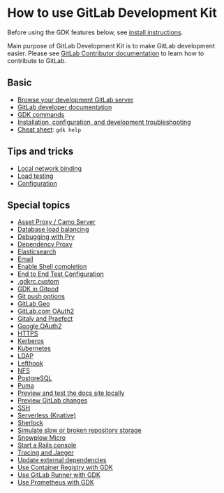 # How to use GitLab Development Kit

Before using the GDK features below, see [install instructions](../index.md).

Main purpose of GitLab Development Kit is to make GitLab development easier.
Please see [GitLab Contributor documentation](https://docs.gitlab.com/ee/development/README.html)
to learn how to contribute to GitLab.

## Basic

- [Browse your development GitLab server](browse.md)
- [GitLab developer documentation](https://docs.gitlab.com/ee/development/README.html)
- [GDK commands](../gdk_commands.md)
- [Installation, configuration, and development troubleshooting](../troubleshooting/index.md)
- [Cheat sheet](../../HELP): `gdk help`

## Tips and tricks

- [Local network binding](local_network.md)
- [Load testing](load_testing.md)
- [Configuration](../configuration.md)

## Special topics

- [Asset Proxy / Camo Server](asset_proxy.md)
- [Database load balancing](database_load_balancing.md)
- [Debugging with Pry](pry.md)
- [Dependency Proxy](dependency_proxy.md)
- [Elasticsearch](elasticsearch.md)
- [Email](email.md)
- [Enable Shell completion](shell_completion.md)
- [End to End Test Configuration](end_to_end_test_configuration.md)
- [.gdkrc.custom](gdkrc.custom.md)
- [GDK in Gitpod](gitpod.md)
- [Git push options](git_push_options.md)
- [GitLab Geo](geo.md)
- [GitLab.com OAuth2](gitlab-oauth2.md)
- [Gitaly and Praefect](gitaly.md)
- [Google OAuth2](google-oauth2.md)
- [HTTPS](nginx.md)
- [Kerberos](kerberos.md)
- [Kubernetes](kubernetes/index.md)
- [LDAP](ldap.md)
- [Lefthook](lefthook.md)
- [NFS](nfs.md)
- [PostgreSQL](postgresql.md)
- [Puma](puma.md)
- [Preview and test the docs site locally](gitlab_docs.md)
- [Preview GitLab changes](preview_gitlab_changes.md)
- [SSH](ssh.md)
- [Serverless (Knative)](serverless.md)
- [Sherlock](sherlock.md)
- [Simulate slow or broken repository storage](simulate_storage.md)
- [Snowplow Micro](snowplow_micro.md)
- [Start a Rails console](rails_console.md)
- [Tracing and Jaeger](https://docs.gitlab.com/ee/development/distributed_tracing.html#using-jaeger-in-the-gitlab-development-kit)
- [Update external dependencies](update_external_dependencies.md)
- [Use Container Registry with GDK](registry.md)
- [Use GitLab Runner with GDK](runner.md)
- [Use Prometheus with GDK](prometheus/index.md)
